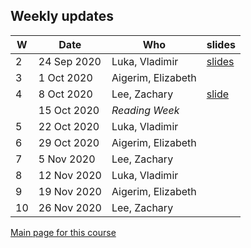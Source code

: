 
## Weekly updates

| W | Date | Who | slides |
|---|------|-----| ------ |
| 2 | 24 Sep 2020 | Luka, Vladimir | [slides](./weekly_updates/2020-09-24_LukaVlad_COVID_19_Weekly_Update.pdf) |
| 3 |  1 Oct 2020 | Aigerim, Elizabeth | |
| 4 |  8 Oct 2020 | Lee, Zachary | [slide](./weekly_updates/2020-10-08_LeeZach_Weekly_Update__Modelling_COVID_19_with_Hospitalization_and_Imperfect_Lockdown.pdf) |
|   | 15 Oct 2020 | _Reading Week_ | |
| 5 | 22 Oct 2020 | Luka, Vladimir | |
| 6 | 29 Oct 2020 | Aigerim, Elizabeth | |
| 7 |  5 Nov 2020 | Lee, Zachary | |
| 8 | 12 Nov 2020 | Luka, Vladimir | |
| 9 | 19 Nov 2020 | Aigerim, Elizabeth | |
|10 | 26 Nov 2020 | Lee, Zachary | |

[Main page for this course](https://davidearn.github.io/tmb2020/)
